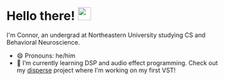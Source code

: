 # Hello there! <img src="https://raw.githubusercontent.com/MartinHeinz/MartinHeinz/master/wave.gif" width="30px">

I'm Connor, an undergrad at Northeastern University studying CS and Behavioral Neuroscience.
- 😄 Pronouns: he/him
- 🌱 I’m currently learning DSP and audio effect programming. Check out my [disperse](https://github.com/connorlbark/disperse) project where I'm working on my first VST!

<!--
**connorlbark/connorlbark** is a ✨ _special_ ✨ repository because its `README.md` (this file) appears on your GitHub profile.

Here are some ideas to get you started:

- 🔭 I’m currently working on ...
- 🌱 I’m currently learning ...
- 👯 I’m looking to collaborate on ...
- 🤔 I’m looking for help with ...
- 💬 Ask me about ...
- 📫 How to reach me: ...
- 😄 Pronouns: ...
- ⚡ Fun fact: ...
-->
